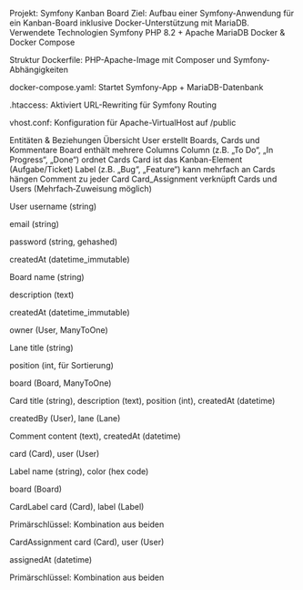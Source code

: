 Projekt: Symfony Kanban Board
Ziel: Aufbau einer Symfony-Anwendung für ein Kanban-Board inklusive Docker-Unterstützung mit MariaDB.
Verwendete Technologien
Symfony
PHP 8.2 + Apache
MariaDB
Docker & Docker Compose


Struktur
Dockerfile: PHP-Apache-Image mit Composer und Symfony-Abhängigkeiten


docker-compose.yaml: Startet Symfony-App + MariaDB-Datenbank


.htaccess: Aktiviert URL-Rewriting für Symfony Routing


vhost.conf: Konfiguration für Apache-VirtualHost auf /public


Entitäten & Beziehungen
Übersicht
User erstellt Boards, Cards und Kommentare
Board enthält mehrere Columns
Column (z.B. „To Do“, „In Progress“, „Done“) ordnet Cards
Card ist das Kanban-Element (Aufgabe/Ticket)
Label (z.B. „Bug“, „Feature“) kann mehrfach an Cards hängen
Comment zu jeder Card
Card_Assignment verknüpft Cards und Users (Mehrfach‑Zuweisung möglich)

User
username (string)


email (string)


password (string, gehashed)


createdAt (datetime_immutable)


Board
name (string)


description (text)


createdAt (datetime_immutable)


owner (User, ManyToOne)


Lane
title (string)


position (int, für Sortierung)


board (Board, ManyToOne)


Card
title (string), description (text), position (int), createdAt (datetime)


createdBy (User), lane (Lane)


Comment
content (text), createdAt (datetime)


card (Card), user (User)


Label
name (string), color (hex code)


board (Board)


CardLabel
card (Card), label (Label)


Primärschlüssel: Kombination aus beiden


CardAssignment
card (Card), user (User)


assignedAt (datetime)


Primärschlüssel: Kombination aus beiden


